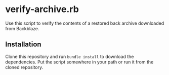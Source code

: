 # verify-archive.rb

Use this script to verify the contents of a restored back archive downloaded
from Backblaze.

## Installation

Clone this repository and run `bundle install` to download the dependencies.
Put the script somewhere in your path or run it from the cloned repository. 